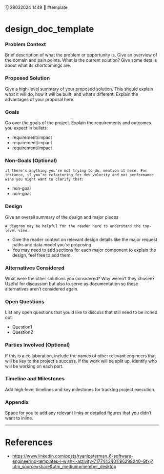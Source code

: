 🗓️ 28032024 1449
📎 #template

# design_doc_template
### Problem Context
Brief description of what the problem or opportunity is. Give an overview of the domain and pain points. What is the current solution? Give some details about what its shortcomings are.
### Proposed Solution
Give a high-level summary of your proposed solution. This should explain what it will do, how it will be built, and what’s different. Explain the advantages of your proposal here.

### Goals
Go over the goals of the project. Explain the requirements and outcomes you expect in bullets:
- requirement/impact
- requirement/impact
- requirement/impact
### Non-Goals (Optional)
```ad-note
if there’s anything you’re not trying to do, mention it here. For instance, if you’re refactoring for dev velocity and not performance wins you might want to clarify that:
```
- non-goal
- non-goal
### Design
Give an overall summary of the design and major pieces
```ad-tip
A diagram may be helpful for the reader here to understand the top-level view. 
```

- Give the reader context on relevant design details like the major request paths and data model you’re proposing
- You may need to add sections for each major component to explain the design, feel free to add them.
### Alternatives Considered
What were the other solutions you considered? Why weren’t they chosen? Useful for discussion but also to serve as documentation so these alternatives aren’t considered again.

### Open Questions
List any open questions that you’d like to discuss that still need to be ironed out:
- Question1
- Question2

### Parties Involved (Optional)
If this is a collaboration, include the names of other relevant engineers that will be key to the project's success. If the work will be split up, identify who will be working on each part.

### Timeline and Milestones
Add high-level timelines and key milestones for tracking project execution.
### Appendix
Space for you to add any relevant links or detailed figures that you didn’t want to inline.


--- 
# References
- https://www.linkedin.com/posts/ryanlpeterman_6-software-engineering-templates-i-wish-i-activity-7177443401196298240-Gfxj?utm_source=share&utm_medium=member_desktop
